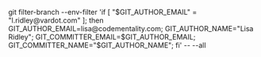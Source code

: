 git filter-branch --env-filter 'if [ "$GIT_AUTHOR_EMAIL" = "l.ridley@vardot.com" ]; then
     GIT_AUTHOR_EMAIL=lisa@codementality.com;
     GIT_AUTHOR_NAME="Lisa Ridley";
     GIT_COMMITTER_EMAIL=$GIT_AUTHOR_EMAIL;
     GIT_COMMITTER_NAME="$GIT_AUTHOR_NAME"; fi' -- --all